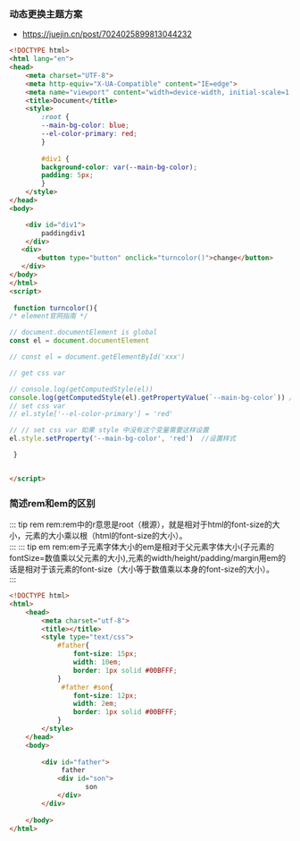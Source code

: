 ### 动态更换主题方案
- https://juejin.cn/post/7024025899813044232
```html
<!DOCTYPE html>
<html lang="en">
<head>
    <meta charset="UTF-8">
    <meta http-equiv="X-UA-Compatible" content="IE=edge">
    <meta name="viewport" content="width=device-width, initial-scale=1.0">
    <title>Document</title>
    <style>
        :root {
        --main-bg-color: blue;  
        --el-color-primary: red;  
        }
 
        #div1 {
        background-color: var(--main-bg-color);
        padding: 5px;  
        }
    </style>
</head>
<body>

    <div id="div1">
        paddingdiv1
    </div>
   <div>
       <button type="button" onclick="turncolor()">change</button>
   </div>
</body>
</html>
<script>
  
 function turncolor(){
/* element官网指南 */ 

// document.documentElement is global
const el = document.documentElement

// const el = document.getElementById('xxx')

// get css var

// console.log(getComputedStyle(el))
console.log(getComputedStyle(el).getPropertyValue(`--main-bg-color`)) //获取样式
// set css var
// el.style['--el-color-primary'] = 'red'

// // set css var 如果 style 中没有这个变量需要这样设置
el.style.setProperty('--main-bg-color', 'red')  //设置样式

 }


</script>

```










### 简述rem和em的区别

::: tip rem 
rem:rem中的r意思是root（根源），就是相对于html的font-size的大小，元素的大小乘以根（html的font-size的大小）。         				  
:::
::: tip em 
rem:em子元素字体大小的em是相对于父元素字体大小(子元素的fontSize=数值乘以父元素的大小),元素的width/height/padding/margin用em的话是相对于该元素的font-size（大小等于数值乘以本身的font-size的大小）。         				  
:::
```html
<!DOCTYPE html>
<html>
	<head>
		<meta charset="utf-8">
		<title></title>
		<style type="text/css">
			#father{
				font-size: 15px;
				width: 10em;
				border: 1px solid #00BFFF;
			}
			 #father #son{
				font-size: 12px;
				width: 2em;
				border: 1px solid #00BFFF;
			} 
		</style>
	</head>
	<body>
		
		<div id="father">
			 father
			<div id="son">
                   son     				
			</div>
		</div>
		
	</body>
</html>


```